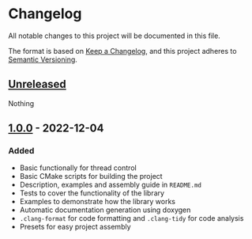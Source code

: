 # Changelog

All notable changes to this project will be documented in this file.

The format is based on [Keep a Changelog](https://keepachangelog.com/en/1.0.0/),
and this project adheres to [Semantic Versioning](https://semver.org/spec/v2.0.0.html).

## [Unreleased]

Nothing

## [1.0.0] - 2022-12-04

### Added
- Basic functionally for thread control
- Basic CMake scripts for building the project
- Description, examples and assembly guide in `README.md`
- Tests to cover the functionality of the library
- Examples to demonstrate how the library works
- Automatic documentation generation using doxygen
- `.clang-format` for code formatting and `.clang-tidy` for code analysis
- Presets for easy project assembly

[Unreleased]: https://github.com/N3WC0DER/simple-threads/compare/v1.0.0...HEAD
[1.0.0]: https://github.com/N3WC0DER/simple-threads/releases/tag/v1.0.0